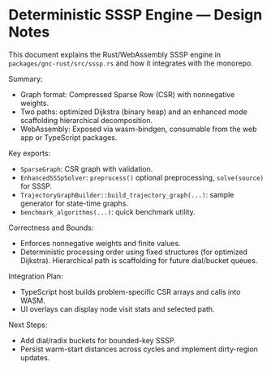 # Deterministic SSSP Engine — Design Notes

This document explains the Rust/WebAssembly SSSP engine in `packages/gnc-rust/src/sssp.rs` and how it integrates with the monorepo.

Summary:
- Graph format: Compressed Sparse Row (CSR) with nonnegative weights.
- Two paths: optimized Dijkstra (binary heap) and an enhanced mode scaffolding hierarchical decomposition.
- WebAssembly: Exposed via wasm-bindgen, consumable from the web app or TypeScript packages.

Key exports:
- `SparseGraph`: CSR graph with validation.
- `EnhancedSSSpSolver`: `preprocess()` optional preprocessing, `solve(source)` for SSSP.
- `TrajectoryGraphBuilder::build_trajectory_graph(...)`: sample generator for state-time graphs.
- `benchmark_algorithms(...)`: quick benchmark utility.

Correctness and Bounds:
- Enforces nonnegative weights and finite values.
- Deterministic processing order using fixed structures (for optimized Dijkstra). Hierarchical path is scaffolding for future dial/bucket queues.

Integration Plan:
- TypeScript host builds problem-specific CSR arrays and calls into WASM.
- UI overlays can display node visit stats and selected path.

Next Steps:
- Add dial/radix buckets for bounded-key SSSP.
- Persist warm-start distances across cycles and implement dirty-region updates.
